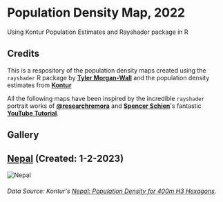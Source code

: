 # Population Density Map, 2022
Using Kontur Population Estimates and Rayshader package in R

## Credits

This is a respository of the population density maps created using the `rayshader` R package by **[Tyler Morgan-Wall](https://twitter.com/tylermorganwall)** and the population density estimates from **[Kontur](https://data.humdata.org/dataset/kontur-population-dataset)**

All the following maps have been inspired by the incredible `rayshader` portrait works of **[@researchremora](https://twitter.com/researchremora)** and **[Spencer Schien](https://github.com/Pecners)**'s fantastic **[YouTube Tutorial](https://www.youtube.com/watch?v=zgFXVhmKNbU&t)**.


## Gallery

## **[Nepal](https://github.com/ar-puuk/Population-Density-Maps/tree/main/Nepal)** (Created: 1-2-2023)

 ![Nepal](https://github.com/ar-puuk/Population-Density-Maps/blob/main/Nepal/Plots/final_plot_edited.png)
###### Data Source: Kontur's [Nepal: Population Density for 400m H3 Hexagons](https://data.humdata.org/dataset/kontur-population-nepal).

